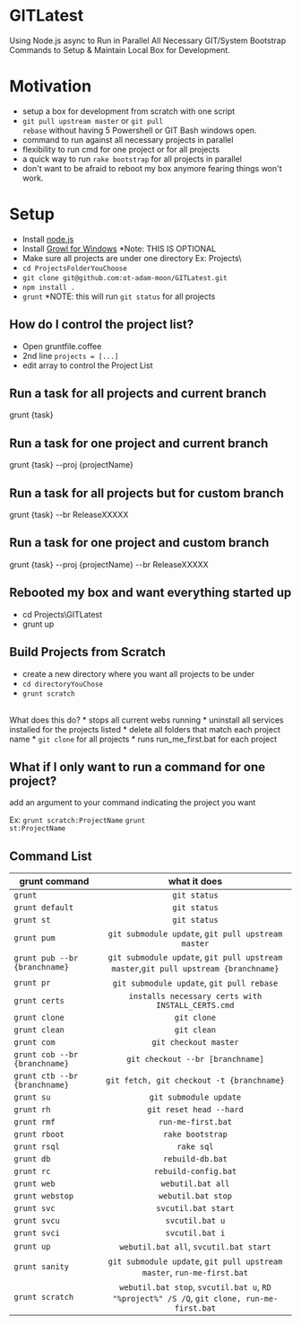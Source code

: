 GITLatest
=========

Using Node.js async to Run in Parallel All Necessary GIT/System Bootstrap Commands to Setup & Maintain Local Box for Development.

Motivation
==========
  *  setup a box for development from scratch with one script
  *  <code>git pull upstream master</code> or <code>git pull rebase</code> without having 5 Powershell or GIT Bash windows open.
  *  command to run against all necessary projects in parallel
  *  flexibility to run cmd for one project or for all projects
  *  a quick way to run <code>rake bootstrap</code> for all projects in parallel
  *  don't want to be afraid to reboot my box anymore fearing things won't work.

Setup
=====

* Install [node.js](http://nodejs.org/)
* Install [Growl for Windows](http://www.growlforwindows.com/gfw/) *Note: THIS IS OPTIONAL
* Make sure all projects are under one directory Ex: Projects\
* `cd ProjectsFolderYouChoose`
* `git clone git@github.com:ot-adam-moon/GITLatest.git`
* `npm install .`
* `grunt`  *NOTE: this will run `git status` for all projects

How do I control the project list?
----------------------------------

* Open gruntfile.coffee
* 2nd line <code>projects = [...]</code>
* edit array to control the Project List

Run a task for all projects and current branch
----------------------------------------------

 grunt {task}

Run a task for one project and current branch
---------------------------------------------

 grunt {task} --proj {projectName}

Run a task for all projects but for custom branch
-------------------------------------------------

 grunt {task} --br ReleaseXXXXX

Run a task for one project and custom branch
--------------------------------------------

 grunt {task} --proj {projectName} --br ReleaseXXXXX


Rebooted my box and want everything started up
----------------------------------------------
* cd Projects\GITLatest
* grunt up

Build Projects from Scratch
---------------------------

* create a new directory where you want all projects to be under
* <code>cd directoryYouChose</code>
* <code>grunt scratch</code>
<br/>
What does this do?
 * stops all current webs running
 * uninstall all services installed for the projects listed
 * delete all folders that match each project name
 * <code>git clone</code> for all projects
 * runs run_me_first.bat for each project

What if I only want to run a command for one project?
-----------------------------------------------------

add an argument to your command indicating the project you want

Ex: <code>grunt scratch:ProjectName</code>
    <code>grunt st:ProjectName</code>
 
Command List
------------

| grunt command | what it does  |
| ------------- |:-------------:|
| `grunt` | `git status` |
| `grunt default` | `git status` |
| `grunt st` | `git status` |
| `grunt pum` | `git submodule update`, `git pull upstream master` |
| `grunt pub --br {branchname}` | `git submodule update`, `git pull upstream master`,`git pull upstream {branchname}`
| `grunt pr` | `git submodule update`, `git pull rebase` |
| `grunt certs` | `installs necessary certs with INSTALL_CERTS.cmd` |
| `grunt clone` | `git clone` |
| `grunt clean` | `git clean` |
| `grunt com` | `git checkout master` |
| `grunt cob --br {branchname}` | `git checkout --br [branchname]` |
| `grunt ctb --br {branchname}` | `git fetch, git checkout -t {branchname}` |
| `grunt su` | `git submodule update` |
| `grunt rh` | `git reset head --hard` |
| `grunt rmf` | `run-me-first.bat` |
| `grunt rboot` | `rake bootstrap` |
| `grunt rsql` | `rake sql` |
| `grunt db` | `rebuild-db.bat` |
| `grunt rc` | `rebuild-config.bat` |
| `grunt web` | `webutil.bat all` |
| `grunt webstop` | `webutil.bat stop` |
| `grunt svc` | `svcutil.bat start` |
| `grunt svcu` | `svcutil.bat u` |
| `grunt svci` | `svcutil.bat i` |
| `grunt up` | `webutil.bat all`, `svcutil.bat start` |
| `grunt sanity` | `git submodule update`, `git pull upstream master`, `run-me-first.bat` |
| `grunt scratch` | `webutil.bat stop`, `svcutil.bat u`, `RD "%project%" /S /Q`, `git clone, run-me-first.bat` |



